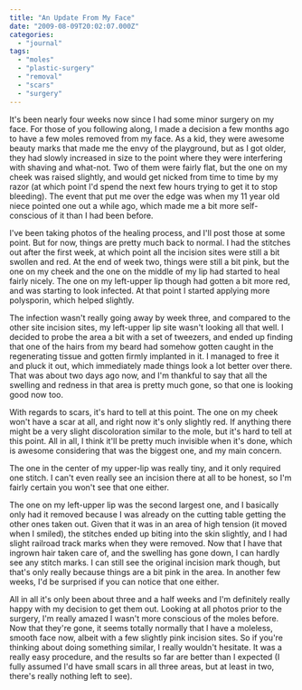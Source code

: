 ```yaml
---
title: "An Update From My Face"
date: "2009-08-09T20:02:07.000Z"
categories: 
  - "journal"
tags: 
  - "moles"
  - "plastic-surgery"
  - "removal"
  - "scars"
  - "surgery"
---
```


It's been nearly four weeks now since I had some minor surgery on my face. For those of you following along, I made a decision a few months ago to have a few moles removed from my face. As a kid, they were awesome beauty marks that made me the envy of the playground, but as I got older, they had slowly increased in size to the point where they were interfering with shaving and what-not. Two of them were fairly flat, but the one on my cheek was raised slightly, and would get nicked from time to time by my razor (at which point I'd spend the next few hours trying to get it to stop bleeding). The event that put me over the edge was when my 11 year old niece pointed one out a while ago, which made me a bit more self-conscious of it than I had been before.

I've been taking photos of the healing process, and I'll post those at some point. But for now, things are pretty much back to normal. I had the stitches out after the first week, at which point all the incision sites were still a bit swollen and red. At the end of week two, things were still a bit pink, but the one on my cheek and the one on the middle of my lip had started to heal fairly nicely. The one on my left-upper lip though had gotten a bit more red, and was starting to look infected. At that point I started applying more polysporin, which helped slightly.

The infection wasn't really going away by week three, and compared to the other site incision sites, my left-upper lip site wasn't looking all that well. I decided to probe the area a bit with a set of tweezers, and ended up finding that one of the hairs from my beard had somehow gotten caught in the regenerating tissue and gotten firmly implanted in it. I managed to free it and pluck it out, which immediately made things look a lot better over there. That was about two days ago now, and I'm thankful to say that all the swelling and redness in that area is pretty much gone, so that one is looking good now too.

With regards to scars, it's hard to tell at this point. The one on my cheek won't have a scar at all, and right now it's only slightly red. If anything there might be a very slight discoloration similar to the mole, but it's hard to tell at this point. All in all, I think it'll be pretty much invisible when it's done, which is awesome considering that was the biggest one, and my main concern.

The one in the center of my upper-lip was really tiny, and it only required one stitch. I can't even really see an incision there at all to be honest, so I'm fairly certain you won't see that one either.

The one on my left-upper lip was the second largest one, and I basically only had it removed because I was already on the cutting table getting the other ones taken out. Given that it was in an area of high tension (it moved when I smiled), the stitches ended up biting into the skin slightly, and I had slight railroad track marks when they were removed. Now that I have that ingrown hair taken care of, and the swelling has gone down, I can hardly see any stitch marks. I can still see the original incision mark though, but that's only really because things are a bit pink in the area. In another few weeks, I'd be surprised if you can notice that one either.

All in all it's only been about three and a half weeks and I'm definitely really happy with my decision to get them out. Looking at all photos prior to the surgery, I'm really amazed I wasn't more conscious of the moles before. Now that they're gone, it seems totally normally that I have a moleless, smooth face now, albeit with a few slightly pink incision sites. So if you're thinking about doing something similar, I really wouldn't hesitate. It was a really easy procedure, and the results so far are better than I expected (I fully assumed I'd have small scars in all three areas, but at least in two, there's really nothing left to see).

